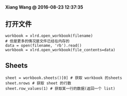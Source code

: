 #### Xiang Wang @ 2016-08-23 12:37:35

## 打开文件
    workbook = xlrd.open_workbook(filename)
    # 但是更多的情况是文件已经在内存的
    data = open(filename, 'rb').read()
    workbook = xlrd.open_workbook(file_contents=data)

## Sheets
    sheet = workbook.sheets()[0] # 获取 workbook 的sheets
    sheet.nrows # 获取 sheet 的行数
    sheet.row_values(1) # 获取某一行的数据(返回一个 list)
    
